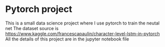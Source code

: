 # Pytorch project
This is a small data science project where I use pytorch to train the neutal net
The dataset source is https://www.kaggle.com/francescapaulin/character-level-lstm-in-pytorch 
All the details of this project are in the jupyter notebook file